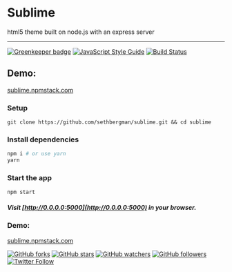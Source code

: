# Sublime

html5 theme built on node.js with an express server

--------------------------------------------------------------------------------

[![Greenkeeper badge](https://badges.greenkeeper.io/sethbergman/sublime.svg)](https://greenkeeper.io/) [![JavaScript Style Guide](https://img.shields.io/badge/code_style-standard-brightgreen.svg)](https://standardjs.com)
[![Build Status](https://travis-ci.org/sethbergman/sublime.svg?branch=master)](https://travis-ci.org/sethbergman/sublime)


## Demo:

[sublime.npmstack.com](//sublime.npmstack.com)

### Setup

```
git clone https://github.com/sethbergman/sublime.git && cd sublime
```

### Install dependencies

```sh
npm i # or use yarn
yarn
```

### Start the app

```
npm start
```

##### Visit [http://0.0.0.0:5000](http://0.0.0.0:5000) in your browser.

### Demo:

[sublime.npmstack.com](//sublime.npmstack.com)

[![GitHub forks](https://img.shields.io/github/forks/badges/shields.svg?style=social&label=Fork)](https://github.com/sethbergman/sublime)
[![GitHub stars](https://img.shields.io/github/stars/badges/shields.svg?style=social&label=Stars)](https://github.com/sethbergman/sublime)
[![GitHub watchers](https://img.shields.io/github/watchers/badges/shields.svg?style=social&label=Watch)](https://github.com/sethbergman/sublime)
[![GitHub followers](https://img.shields.io/github/followers/espadrine.svg?style=social&label=Follow)](https://github.com/sethbergman)
[![Twitter Follow](https://img.shields.io/twitter/follow/espadrine.svg?style=social&label=Follow)](https://twitter.com/seth_bergman)